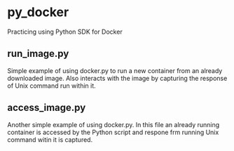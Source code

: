# py_docker
Practicing using Python SDK for Docker

## run_image.py
Simple example of using docker.py to run a new container from an already downloaded image.
Also interacts with the image by capturing the response of Unix command run within it.

## access_image.py
Another simple example of using docker.py. In this file an already running container is accessed by the Python script and respone frm running Unix command witin it is captured.


